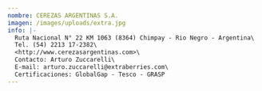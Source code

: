 ```yaml
---
nombre: CEREZAS ARGENTINAS S.A.
imagen: /images/uploads/extra.jpg
info: |-
  Ruta Nacional N° 22 KM 1063 (8364) Chimpay - Rio Negro - Argentina\
  Tel. (54) 2213 17-2382\
  <http://www.cerezasargentinas.com>\
  Contacto: Arturo Zuccarelli\
  E-mail: arturo.zuccarelli@extraberries.com\
  Certificaciones: GlobalGap - Tesco - GRASP
---
```

